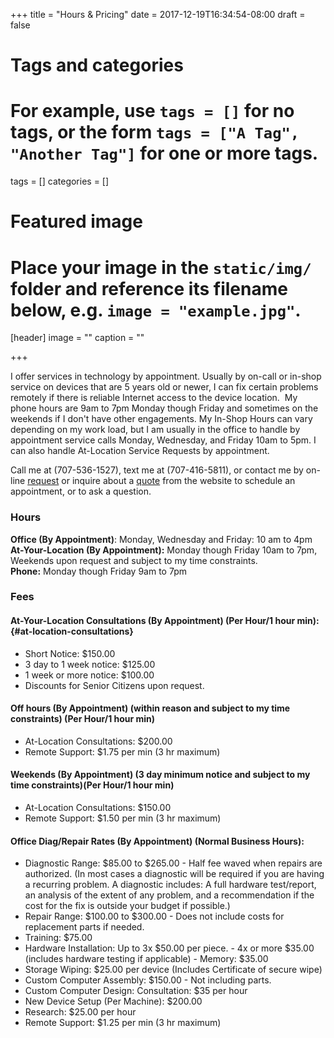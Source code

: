 +++
title = "Hours & Pricing"
date = 2017-12-19T16:34:54-08:00
draft = false

# Tags and categories
# For example, use `tags = []` for no tags, or the form `tags = ["A Tag", "Another Tag"]` for one or more tags.
tags = []
categories = []

# Featured image
# Place your image in the `static/img/` folder and reference its filename below, e.g. `image = "example.jpg"`.
[header]
image = ""
caption = ""


+++

I offer services in technology by appointment. Usually by on-call or
in-shop service on devices that are 5 years old or newer, I can fix
certain problems remotely if there is reliable Internet access to the
device location.  My phone hours are 9am to 7pm Monday though Friday and sometimes on the weekends if I don't have other engagements. My In-Shop Hours can vary depending on my work load, but I am usually in the office to handle by appointment service calls Monday, Wednesday, and Friday 10am to 5pm. I can also handle At-Location Service Requests by appointment.
<!--more-->

Call me at (707-536-1527), text me at (707-416-5811),
or contact me by on-line [request](/services/computer/assistance/request) or inquire about a [quote](/services/computer/assistance/quote) from the
website to schedule an appointment, or to ask a question.

### Hours

**Office (By Appointment)**: Monday, Wednesday and Friday: 10 am to 4pm  
**At-Your-Location (By Appointment):** Monday though Friday 10am to 7pm,
Weekends upon request and subject to my time constraints.  
**Phone:** Monday though Friday 9am to 7pm

### Fees

#### At-Your-Location Consultations **(By Appointment)** (Per Hour/1 hour min): {#at-location-consultations}

-   Short Notice: $150.00
-   3 day to 1 week notice: $125.00
-   1 week or more notice: $100.00
-   Discounts for Senior Citizens upon request.

#### Off hours **(By Appointment)** (within reason and subject to my time constraints) (Per Hour/1 hour min)

-   At-Location Consultations: $200.00
-   Remote Support: $1.75 per min (3 hr maximum)

#### Weekends **(By Appointment)** (3 day minimum notice and subject to my time constraints)(Per Hour/1 hour min)

-   At-Location Consultations: $150.00
-   Remote Support: $1.50 per min (3 hr maximum)

#### Office Diag/Repair Rates **(By Appointment)** (Normal Business Hours):

-   Diagnostic Range: $85.00 to $265.00 - Half fee waved when repairs
    are authorized. (In most cases a diagnostic will be required if you
    are having a recurring problem. A diagnostic includes: A full
    hardware test/report, an analysis of the extent of any problem, and
    a recommendation if the cost for the fix is outside your budget if
    possible.)
-   Repair Range: $100.00 to $300.00 - Does not include costs for
    replacement parts if needed.
-   Training: $75.00
-   Hardware Installation: Up to 3x $50.00 per piece. - 4x or more
    $35.00 (includes hardware testing if applicable) - Memory: $35.00
-   Storage Wiping: $25.00 per device (Includes Certificate of secure
    wipe)
-   Custom Computer Assembly: $150.00 - Not including parts.
-   Custom Computer Design: Consultation: $35 per hour 
-	New Device Setup (Per Machine): $200.00
-   Research: $25.00 per hour
-   Remote Support: $1.25 per min (3 hr maximum)
